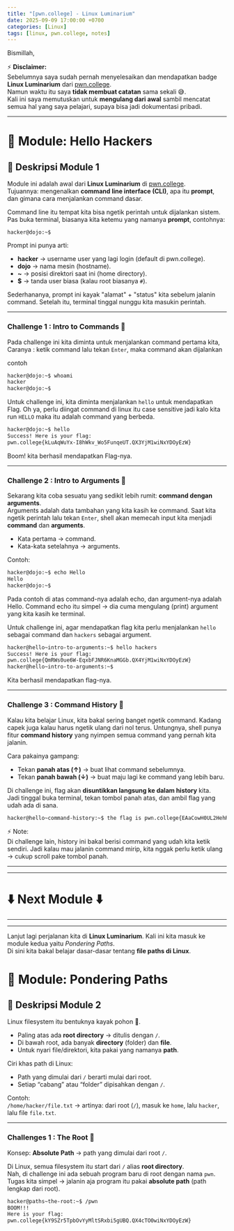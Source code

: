 ```yaml
---
title: "[pwn.college] - Linux Luminarium"
date: 2025-09-09 17:00:00 +0700
categories: [Linux]
tags: [linux, pwn.college, notes]
---
```


Bismillah,

⚡ **Disclaimer:**  
Sebelumnya saya sudah pernah menyelesaikan dan mendapatkan badge **Linux Luminarium** dari [pwn.college](https://pwn.college).  
Namun waktu itu saya **tidak membuat catatan** sama sekali 😅.  
Kali ini saya memutuskan untuk **mengulang dari awal** sambil mencatat semua hal yang saya pelajari, supaya bisa jadi dokumentasi pribadi.

---

# 🐧 Module: Hello Hackers

## 📌 Deskripsi Module 1

Module ini adalah awal dari **Linux Luminarium** di [pwn.college](https://pwn.college).  
Tujuannya: mengenalkan **command line interface (CLI)**, apa itu **prompt**, dan gimana cara menjalankan command dasar.

Command line itu tempat kita bisa ngetik perintah untuk dijalankan sistem.  
Pas buka terminal, biasanya kita ketemu yang namanya **prompt**, contohnya:

```text
hacker@dojo:~$
```

Prompt ini punya arti:

- **hacker** → username user yang lagi login (default di pwn.college).
- **dojo** → nama mesin (hostname).
- **~** → posisi direktori saat ini (home directory).
- **$** → tanda user biasa (kalau root biasanya `#`).

Sederhananya, prompt ini kayak "alamat" + "status" kita sebelum jalanin command.
Setelah itu, terminal tinggal nunggu kita masukin perintah.

---

### Challenge 1 : Intro to Commands 🧟

Pada challenge ini kita diminta untuk menjalankan command pertama kita,
Caranya : ketik command lalu tekan `Enter`, maka command akan dijalankan

contoh

```bash
hacker@dojo:~$ whoami
hacker
hacker@dojo:~$
```

Untuk challenge ini, kita diminta menjalankan `hello` untuk mendapatkan Flag. Oh ya, perlu diingat command di linux itu case sensitive jadi kalo kita run `HELLO` maka itu adalah command yang berbeda.

```bash
hacker@dojo:~$ hello
Success! Here is your flag:
pwn.college{kLuAqWuYx-I8hWkv_Wo5FunqeUT.QX3YjM1wiNxYDOyEzW}
```

Boom! kita berhasil mendapatkan Flag-nya.

---

### Challenge 2 : Intro to Arguments 🦾

Sekarang kita coba sesuatu yang sedikit lebih rumit: **command dengan arguments**.  
Arguments adalah data tambahan yang kita kasih ke command. Saat kita ngetik perintah lalu tekan `Enter`, shell akan memecah input kita menjadi **command** dan **arguments**.

- Kata pertama → command.
- Kata-kata setelahnya → arguments.

Contoh:

```bash
hacker@dojo:~$ echo Hello
Hello
hacker@dojo:~$
```

Pada contoh di atas command-nya adalah echo, dan argument-nya adalah Hello.
Command echo itu simpel → dia cuma mengulang (print) argument yang kita kasih ke terminal.

Untuk challenge ini, agar mendapatkan flag kita perlu menjalankan `hello` sebagai command dan `hackers` sebagai argument.

```bash
hacker@hello~intro-to-arguments:~$ hello hackers
Success! Here is your flag:
pwn.college{QmRWs0ue6W-EqxbFJNR6KnaMGGb.QX4YjM1wiNxYDOyEzW}
hacker@hello~intro-to-arguments:~$
```

Kita berhasil mendapatkan flag-nya.

---

### Challenge 3 : Command History 🎩

Kalau kita belajar Linux, kita bakal sering banget ngetik command. Kadang capek juga kalau harus ngetik ulang dari nol terus. Untungnya, shell punya fitur **command history** yang nyimpen semua command yang pernah kita jalanin.

Cara pakainya gampang:

- Tekan **panah atas (↑)** → buat lihat command sebelumnya.
- Tekan **panah bawah (↓)** → buat maju lagi ke command yang lebih baru.

Di challenge ini, flag akan **disuntikkan langsung ke dalam history** kita.  
Jadi tinggal buka terminal, tekan tombol panah atas, dan ambil flag yang udah ada di sana.

```bash
hacker@hello~command-history:~$ the flag is pwn.college{EAaCowH0UL2HehR98iJPGVmj1B3.0lNzEzNxwiNxYDOyEzW}
```

⚡ Note:  
Di challenge lain, history ini bakal berisi command yang udah kita ketik sendiri. Jadi kalau mau jalanin command mirip, kita nggak perlu ketik ulang → cukup scroll pake tombol panah.

---

---

# ⬇️ Next Module ⬇️

---

---

Lanjut lagi perjalanan kita di **Linux Luminarium**. Kali ini kita masuk ke module kedua yaitu _Pondering Paths_.  
Di sini kita bakal belajar dasar-dasar tentang **file paths di Linux**.

# 🐧 Module: Pondering Paths

## 📌 Deskripsi Module 2

Linux filesystem itu bentuknya kayak pohon 🌳.

- Paling atas ada **root directory** → ditulis dengan `/`.
- Di bawah root, ada banyak **directory** (folder) dan **file**.
- Untuk nyari file/direktori, kita pakai yang namanya **path**.

Ciri khas path di Linux:

- Path yang dimulai dari `/` berarti mulai dari root.
- Setiap “cabang” atau “folder” dipisahkan dengan `/`.

Contoh:  
`/home/hacker/file.txt` → artinya: dari root (`/`), masuk ke `home`, lalu `hacker`, lalu file `file.txt`.

---

### Challenges 1 : The Root 🫚

Konsep: **Absolute Path** → path yang dimulai dari root `/`.

Di Linux, semua filesystem itu start dari `/` alias **root directory**.  
Nah, di challenge ini ada sebuah program baru di root dengan nama `pwn`.  
Tugas kita simpel → jalanin aja program itu pakai **absolute path** (path lengkap dari root).

```bash
hacker@paths~the-root:~$ /pwn
BOOM!!!
Here is your flag:
pwn.college{kY9SZr5TpbOvYyMltSRxbi5gUBQ.QX4cTO0wiNxYDOyEzW}
```
